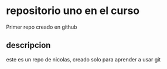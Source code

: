 # repositorio uno en el curso
Primer repo creado en github 
## descripcion 
este es un repo de nicolas, creado solo para aprender a usar git 
